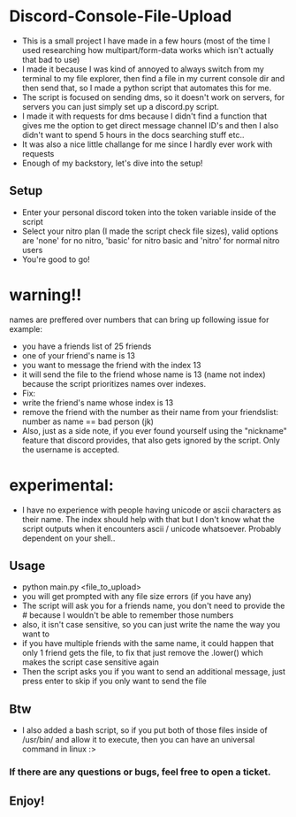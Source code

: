 # Discord-Console-File-Upload
- This is a small project I have made in a few hours (most of the time I used researching how multipart/form-data works which isn't actually that bad to use)
- I made it because I was kind of annoyed to always switch from my terminal to my file explorer, then find a file in my current console dir and then send that, so I made a python script that automates this for me.
- The script is focused on sending dms, so it doesn't work on servers, for servers you can just simply set up a discord.py script.
- I made it with requests for dms because I didn't find a function that gives me the option to get direct message channel ID's and then I also didn't want to spend 5 hours in the docs searching stuff etc..
- It was also a nice little challange for me since I hardly ever work with requests
- Enough of my backstory, let's dive into the setup!

## Setup
- Enter your personal discord token into the token variable inside of the script
- Select your nitro plan (I made the script check file sizes), valid options are 'none' for no nitro, 'basic' for nitro basic and 'nitro' for normal nitro users
- You're good to go!
# warning!!
names are preffered over numbers that can bring up following issue for example:
- you have a friends list of 25 friends
- one of your friend's name is 13
- you want to message the friend with the index 13
- it will send the file to the friend whose name is 13 (name not index) because the script prioritizes names over indexes.
- Fix:
- write the friend's name whose index is 13
- remove the friend with the number as their name from your friendslist: number as name == bad person (jk)
- Also, just as a side note, if you ever found yourself using the "nickname" feature that discord provides, that also gets ignored by the script. Only the username is accepted.
# experimental:
- I have no experience with people having unicode or ascii characters as their name. The index should help with that but I don't know what the script outputs when it encounters ascii / unicode whatsoever. Probably dependent on your shell..


## Usage
- python main.py <file_to_upload>
- you will get prompted with any file size errors (if you have any)
- The script will ask you for a friends name, you don't need to provide the # because I wouldn't be able to remember those numbers
- also, it isn't case sensitive, so you can just write the name the way you want to
- if you have multiple friends with the same name, it could happen that only 1 friend gets the file, to fix that just remove the .lower() which makes the script case sensitive again
- Then the script asks you if you want to send an additional message, just press enter to skip if you only want to send the file

## Btw
- I also added a bash script, so if you put both of those files inside of /usr/bin/ and allow it to execute, then you can have an universal command in linux :>
### If there are any questions or bugs, feel free to open a ticket.

## Enjoy!
